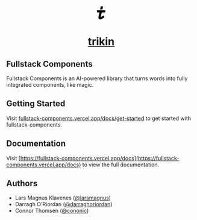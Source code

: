 <p align="center">
  <a href="https://fullstack-components.vercel.app">
    <svg
		viewbox="0 0 512 512"
        width="40"
        height="40"
		fill="none"
		xmlns="http://www.w3.org/2000/svg"
		aria-labelledby="logo-title"
	>
        <style>.logo-path {fill: black;}@media (prefers-color-scheme: dark) {.logo-path {fill: white;}}</style>
		<title id="logo-title">trikin</title>
		<path
            class="logo-path"
			fill-rule="evenodd"
			clip-rule="evenodd"
			d="M111 238.071h85.69l-33.664 153.16c-.816 4.492-1.428 8.168-1.836 11.027-.408 2.451-.612 5.31-.612 8.577 0 10.211 1.836 19.4 5.508 27.569 3.673 8.168 8.569 15.112 14.69 20.83 6.121 5.718 13.261 10.006 21.422 12.865 8.161 3.267 16.73 4.901 25.707 4.901 17.546 0 34.072-5.309 49.578-15.929l88.75-60.038-38.561-57.588-82.017 56.363-6.121-4.289 34.276-157.448H395v-72.903H111v72.903Zm185.053-103.535L317.879 31h-77.12l-21.827 103.536h77.121Z"
			fill="currentColor"
		></path>
	</svg>
    <h1 align="center">trikin</h1>
  </a>
</p>

## Fullstack Components

Fullstack Components is an AI-powered library that turns words into fully integrated components, like magic.

## Getting Started

Visit <a href="https://fullstack-components.vercel.app/docs/get-started">fullstack-components.vercel.app/docs/get-started</a> to get started with fullstack-components.

## Documentation

Visit [https://fullstack-components.vercel.app/docs](https://fullstack-components.vercel.app/docs) to view the full documentation.

## Authors

- Lars Magnus Klavenes ([@larsmagnus](https://github.com/larsmagnus))
- Darragh O'Riordan ([@darraghoriordan](https://github.com/darraghoriordan))
- Connor Thomsen ([@cononic](https://github.com/CONONIC))
